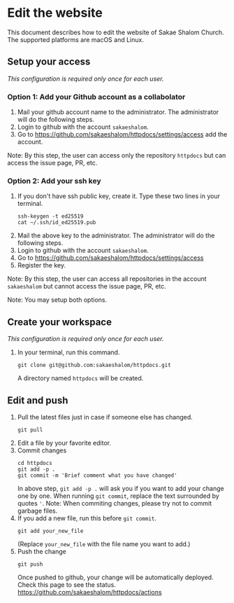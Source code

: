 # Edit the website

This document describes how to edit the website of Sakae Shalom Church.
The supported platforms are macOS and Linux.

## Setup your access
*This configuration is required only once for each user.*

### Option 1: Add your Github account as a collabolator

1. Mail your github account name to the administrator. The administrator will do the following steps.
2. Login to github with the account `sakaeshalom`.
3. Go to https://github.com/sakaeshalom/httpdocs/settings/access add the account.

Note: By this step, the user can access only the repository `httpdocs` but can access the issue page, PR, etc.

### Option 2: Add your ssh key

1. If you don't have ssh public key, create it. Type these two lines in your terminal.
   ```
   ssh-keygen -t ed25519
   cat ~/.ssh/id_ed25519.pub
   ```
2. Mail the above key to the administrator. The administrator will do the following steps.
3. Login to github with the account `sakaeshalom`.
4. Go to https://github.com/sakaeshalom/httpdocs/settings/access
5. Register the key.

Note: By this step, the user can access all repositories in the account `sakaeshalom` but cannot access the issue page, PR, etc.

Note: You may setup both options.

## Create your workspace
*This configuration is required only once for each user.*

1. In your terminal, run this command.
   ```
   git clone git@github.com:sakaeshalom/httpdocs.git
   ```
   A directory named `httpdocs` will be created.

## Edit and push

1. Pull the latest files just in case if someone else has changed.
   ```
   git pull
   ```
2. Edit a file by your favorite editor.
3. Commit changes
   ```
   cd httpdocs
   git add -p .
   git commit -m 'Brief comment what you have changed'
   ```
   In above step, `git add -p .` will ask you if you want to add your change one by one.
   When running `git commit`, replace the text surrounded by quotes `'`.
   Note: When commiting changes, please try not to commit garbage files.
4. If you add a new file, run this before `git commit`.
   ```
   git add your_new_file
   ```
   (Replace `your_new_file` with the file name you want to add.)
5. Push the change
   ```
   git push
   ```
   Once pushed to github, your change will be automatically deployed. Check this page to see the status. https://github.com/sakaeshalom/httpdocs/actions
